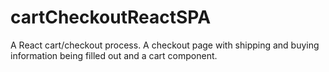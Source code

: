 # cartCheckoutReactSPA
A React cart/checkout process. A checkout page with shipping and buying information being filled out and a cart component.
